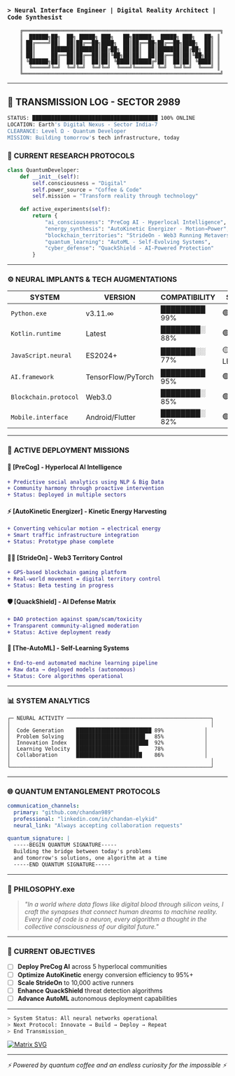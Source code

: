 ### `> Neural Interface Engineer | Digital Reality Architect | Code Synthesist`

```ascii
    ╔═══════════════════════════════════════════════════════════════╗
    ║  ██████╗██╗  ██╗ █████╗ ███╗   ██╗██████╗  █████╗ ███╗   ██╗ ║
    ║ ██╔════╝██║  ██║██╔══██╗████╗  ██║██╔══██╗██╔══██╗████╗  ██║ ║
    ║ ██║     ███████║███████║██╔██╗ ██║██║  ██║███████║██╔██╗ ██║ ║
    ║ ██║     ██╔══██║██╔══██║██║╚██╗██║██║  ██║██╔══██║██║╚██╗██║ ║
    ║ ╚██████╗██║  ██║██║  ██║██║ ╚████║██████╔╝██║  ██║██║ ╚████║ ║
    ║  ╚═════╝╚═╝  ╚═╝╚═╝  ╚═╝╚═╝  ╚═══╝╚═════╝ ╚═╝  ╚═╝╚═╝  ╚═══╝ ║
    ╚═══════════════════════════════════════════════════════════════╝
```

---

## 🌌 **TRANSMISSION LOG - SECTOR 2989**

```bash
STATUS: ████████████████████████████████████████ 100% ONLINE
LOCATION: Earth's Digital Nexus - Sector India-7
CLEARANCE: Level Ω - Quantum Developer
MISSION: Building tomorrow's tech infrastructure, today
```

### 🔬 **CURRENT RESEARCH PROTOCOLS**

```python
class QuantumDeveloper:
    def __init__(self):
        self.consciousness = "Digital"
        self.power_source = "Coffee & Code"
        self.mission = "Transform reality through technology"
        
    def active_experiments(self):
        return {
            "ai_consciousness": "PreCog AI - Hyperlocal Intelligence",
            "energy_synthesis": "AutoKinetic Energizer - Motion→Power",
            "blockchain_territories": "StrideOn - Web3 Running Metaverse",
            "quantum_learning": "AutoML - Self-Evolving Systems",
            "cyber_defense": "QuackShield - AI-Powered Protection"
        }
```

---

### ⚙️ **NEURAL IMPLANTS & TECH AUGMENTATIONS**

| **SYSTEM** | **VERSION** | **COMPATIBILITY** | **STATUS** |
|------------|-------------|-------------------|------------|
| `Python.exe` | v3.11.∞ | █████████ 99% | 🟢 ACTIVE |
| `Kotlin.runtime` | Latest | ████████░ 88% | 🟢 ACTIVE |
| `JavaScript.neural` | ES2024+ | ███████░░ 77% | 🟡 LEARNING |
| `AI.framework` | TensorFlow/PyTorch | █████████ 95% | 🟢 ACTIVE |
| `Blockchain.protocol` | Web3.0 | ████████░ 85% | 🟢 ACTIVE |
| `Mobile.interface` | Android/Flutter | ████████░ 82% | 🟢 ACTIVE |

---

### 🚀 **ACTIVE DEPLOYMENT MISSIONS**

#### 🤖 **[PreCog]** - Hyperlocal AI Intelligence
```diff
+ Predictive social analytics using NLP & Big Data
+ Community harmony through proactive intervention
+ Status: Deployed in multiple sectors
```

#### ⚡ **[AutoKinetic Energizer]** - Kinetic Energy Harvesting
```diff
+ Converting vehicular motion → electrical energy
+ Smart traffic infrastructure integration
+ Status: Prototype phase complete
```

#### 🏃‍♂️ **[StrideOn]** - Web3 Territory Control
```diff
+ GPS-based blockchain gaming platform
+ Real-world movement = digital territory control
+ Status: Beta testing in progress
```

#### 🛡️ **[QuackShield]** - AI Defense Matrix
```diff
+ DAO protection against spam/scam/toxicity
+ Transparent community-aligned moderation
+ Status: Active deployment ready
```

#### 🧠 **[The-AutoML]** - Self-Learning Systems
```diff
+ End-to-end automated machine learning pipeline
+ Raw data → deployed models (autonomous)
+ Status: Core algorithms operational
```

---

### 📊 **SYSTEM ANALYTICS**

```
┌─ NEURAL ACTIVITY ──────────────────────────────────────────────┐
│                                                                │
│  Code Generation    ████████████████████████ 89%             │
│  Problem Solving    ██████████████████████   85%             │
│  Innovation Index   ███████████████████████  92%             │
│  Learning Velocity  ████████████████████     78%             │
│  Collaboration      █████████████████████    86%             │
│                                                                │
└────────────────────────────────────────────────────────────────┘
```

---

### 🌐 **QUANTUM ENTANGLEMENT PROTOCOLS**

```yaml
communication_channels:
  primary: "github.com/chandan989"
  professional: "linkedin.com/in/chandan-elykid"
  neural_link: "Always accepting collaboration requests"
  
quantum_signature: |
  -----BEGIN QUANTUM SIGNATURE-----
  Building the bridge between today's problems
  and tomorrow's solutions, one algorithm at a time
  -----END QUANTUM SIGNATURE-----
```

---

### 💫 **PHILOSOPHY.exe**

> *"In a world where data flows like digital blood through silicon veins, I craft the synapses that connect human dreams to machine reality. Every line of code is a neuron, every algorithm a thought in the collective consciousness of our digital future."*

---

### 🔮 **CURRENT OBJECTIVES**

- [ ] **Deploy PreCog AI** across 5 hyperlocal communities
- [ ] **Optimize AutoKinetic** energy conversion efficiency to 95%+
- [ ] **Scale StrideOn** to 10,000 active runners
- [ ] **Enhance QuackShield** threat detection algorithms
- [ ] **Advance AutoML** autonomous deployment capabilities

---

```bash
> System Status: All neural networks operational
> Next Protocol: Innovate → Build → Deploy → Repeat
> End Transmission_
```

[![Matrix SVG](https://raw.githubusercontent.com/rodrigograca31/rodrigograca31/master/matrix.svg)](https://github.com/chandan989)

---
*⚡ Powered by quantum coffee and an endless curiosity for the impossible ⚡*
